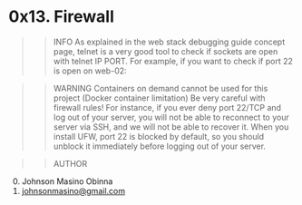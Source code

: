 # 0x13. Firewall

>>INFO 
As explained in the web stack debugging guide concept page,
telnet is a very good tool to check if sockets are open with
telnet IP PORT. For example, if you want to check if port 22
is open on web-02:

>>WARNING
Containers on demand cannot be used for this project (Docker container limitation)
Be very careful with firewall rules! For instance, if you ever deny port 22/TCP and log out of
your server, you will not be able to reconnect to your server via SSH, and we will not be able
to recover it. When you install UFW, port 22 is blocked by default, so you should unblock it
immediately before logging out of your server.

>>AUTHOR
0. Johnson Masino Obinna
1. johnsonmasino@gmail.com
